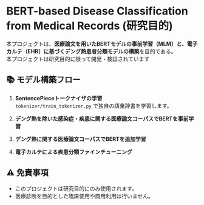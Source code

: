 # BERT-based Disease Classification from Medical Records (研究目的)

本プロジェクトは、**医療論文を用いたBERTモデルの事前学習（MLM）と、電子カルテ（EHR）に基づくデング熱患者分類モデルの構築**を目的である。  
本プロジェクトは研究目的に限って開発・検証されています

## 📚 モデル構築フロー
1. **SentencePieceトークナイザの学習**  
   `tokenizer/train_tokenizer.py` で独自の語彙辞書を学習します。

2. **デング熱を除いた感染症・疾患に関する医療論文コーパスでBERTを事前学習**

3. **デング熱に関する医療論文コーパスでBERTを追加学習**   

4. **電子カルテによる疾患分類ファインチューニング**  
   
## ⚠️ 免責事項
- このプロジェクトは研究目的にのみ使用されます。
- 医療診断を目的とした臨床使用や商用利用は行いません。


